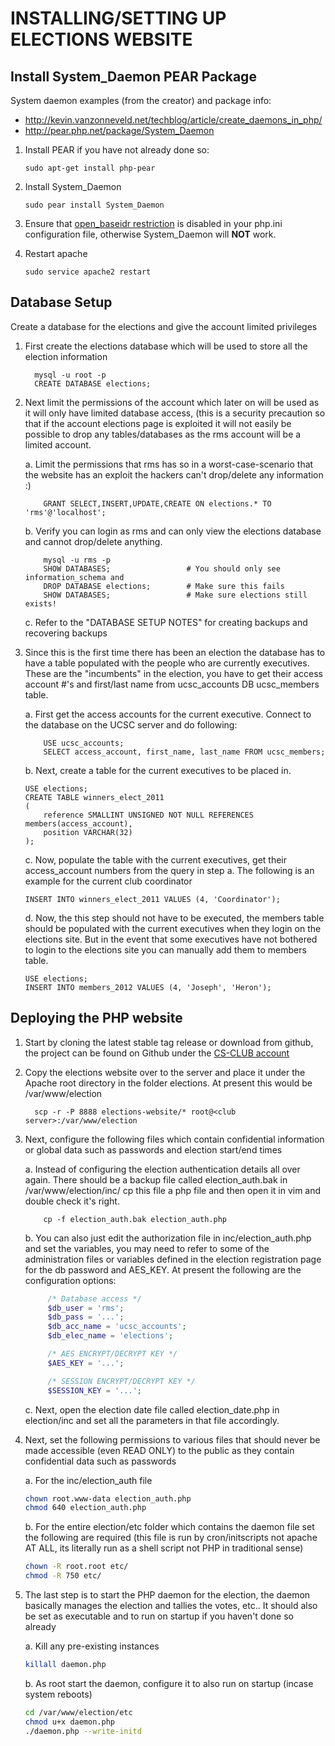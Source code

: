 INSTALLING/SETTING UP ELECTIONS WEBSITE
=======================================


Install System_Daemon PEAR Package
----------------------------------------

System daemon examples (from the creator) and package info:

  * http://kevin.vanzonneveld.net/techblog/article/create_daemons_in_php/
  * http://pear.php.net/package/System_Daemon


1.	Install PEAR if you have not already done so:

	```
    sudo apt-get install php-pear
    ```

2.	Install System_Daemon

    ```
	sudo pear install System_Daemon
    ```

3.  Ensure that [open_baseidr restriction](http://stackoverflow.com/questions/1846882/open-basedir-restriction-in-effect-file-is-not-within-the-allowed-paths) is disabled in your php.ini
    configuration file, otherwise System_Daemon will **NOT** work.


3.	Restart apache

    ```
	sudo service apache2 restart
    ```

Database Setup
----------------------------------------

Create a database for the elections and give the account limited privileges

1.  First create the elections database which will be used to store all the
    election information

    ```
	  mysql -u root -p
	  CREATE DATABASE elections;
    ```

1.  Next limit the permissions of the account which later on will be used as it will
    only have limited database access, (this is a security precaution so that if the account
    elections page is exploited it will not easily be possible to drop any tables/databases
    as the rms account will be a limited account.


    a.  Limit the permissions that rms has so in a worst-case-scenario that the
		    website has an exploit the hackers can't drop/delete any information :)

    ```
		GRANT SELECT,INSERT,UPDATE,CREATE ON elections.* TO 'rms'@'localhost';
    ```

	  b.  Verify you can login as rms and can only view the elections database and
	      cannot drop/delete anything.

    ```
		mysql -u rms -p
		SHOW DATABASES;					# You should only see information_schema and
		DROP DATABASE elections;		# Make sure this fails
		SHOW DATABASES;					# Make sure elections still exists!
    ```

	  c.	Refer to the "DATABASE SETUP NOTES" for creating backups and recovering
		    backups

2.	Since this is the first time there has been an election the database has
	  to have a table populated with the people who are currently executives.
	  These are the "incumbents" in the election, you have to get their access
	  account #'s and first/last name from ucsc_accounts DB ucsc_members table.

	  a. 	First get the access accounts for the current executive. Connect to the
		    database on the UCSC server and do following:

    ```
		USE ucsc_accounts;
		SELECT access_account, first_name, last_name FROM ucsc_members;
    ```

	  b.  Next, create a table for the current executives to be placed in.

    ```
    USE elections;
    CREATE TABLE winners_elect_2011
    (
    	reference SMALLINT UNSIGNED NOT NULL REFERENCES members(access_account),
    	position VARCHAR(32)
    );
    ```

	  c. 	Now, populate the table with the current executives, get their access_account
	   	  numbers from the query in step a. The following is an example for the
		    current club coordinator

    ```
    INSERT INTO winners_elect_2011 VALUES (4, 'Coordinator');
    ```

	  d. 	Now, the this step should not have to be executed, the members table should
		    be populated with the current executives when they login on the elections
		    site. But in the event that some executives have not bothered to login
		    to the elections site you can manually add them to members table.

    ```
    USE elections;
    INSERT INTO members_2012 VALUES (4, 'Joseph', 'Heron');
    ```



Deploying the PHP website
--------------------------

1.	Start by cloning the latest stable tag release or download from github, the
	  project can be found on Github under the [CS-CLUB account](https://github.com/CS-CLUB/elections-website)

2.	Copy the elections website over to the server and place it under the Apache
	  root directory in the folder elections. At present this would be /var/www/election

    ```
	  scp -r -P 8888 elections-website/* root@<club server>:/var/www/election
    ```

3.	Next, configure the following files which contain confidential information
	  or global data such as passwords and election start/end times

	  a. 	Instead of configuring the election authentication details all over again.
		    There should be a backup file called election_auth.bak in /var/www/election/inc/
		    cp this file a php file and then open it in vim and double check it's right.

    ```
		cp -f election_auth.bak election_auth.php
    ```

	  b.	You can also just edit the authorization file in inc/election_auth.php and set the
		    variables, you may need to refer to some of the administration files
		    or variables defined in the election registration page for the db password
		    and AES_KEY. At present the following are the configuration options:

    ```php
		 /* Database access */
		 $db_user = 'rms';
		 $db_pass = '...';
		 $db_acc_name = 'ucsc_accounts';
		 $db_elec_name = 'elections';

		 /* AES ENCRYPT/DECRYPT KEY */
		 $AES_KEY = '...';

		 /* SESSION ENCRYPT/DECRYPT KEY */
		 $SESSION_KEY = '...';
    ```

	  c. 	Next, open the election date file called election_date.php in election/inc
		    and set all the parameters in that file accordingly.


3.	Next, set the following permissions to various files that should never be made
    accessible (even READ ONLY) to the public as they contain confidential data
	  such as passwords

	  a.	For the inc/election_auth file

    ```bash
    chown root.www-data election_auth.php
    chmod 640 election_auth.php
    ```

	  b.	For the entire election/etc folder which contains the daemon file set
		    the following are required (this file is run by cron/initscripts not
		    apache AT ALL, its literally run as a shell script not PHP in traditional
		    sense)

    ```bash
    chown -R root.root etc/
    chmod -R 750 etc/
    ```

4.	The last step is to start the PHP daemon for the election, the daemon basically
	  manages the election and tallies the votes, etc.. It should also be set as
	  executable and to run on startup if you haven't done so already

	  a.  Kill any pre-existing instances

    ```bash
    killall daemon.php
    ```
	
    b.	As root start the daemon, configure it to also run on startup (incase system reboots)  

    ```bash
    cd /var/www/election/etc
    chmod u+x daemon.php
    ./daemon.php --write-initd
    ```
